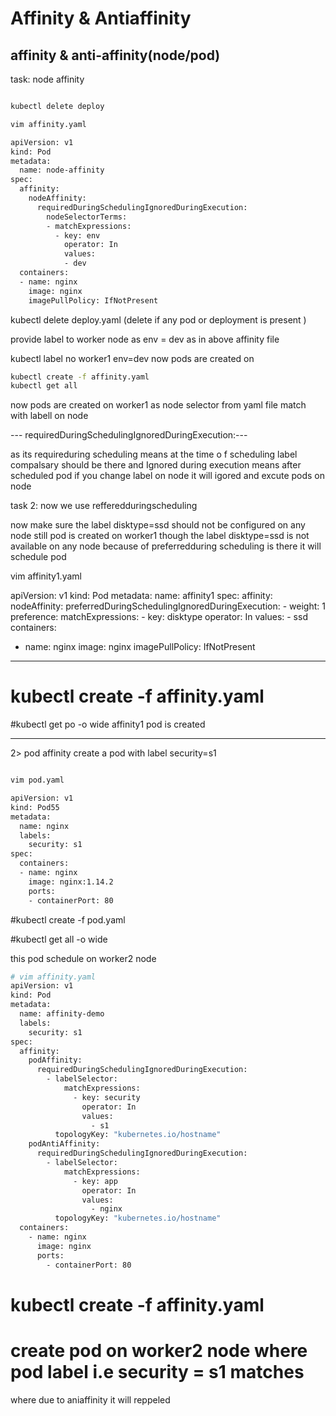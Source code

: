 
# Affinity & Antiaffinity

## affinity & anti-affinity(node/pod)

task: node affinity 

```bash

kubectl delete deploy 
```
```bash
vim affinity.yaml

apiVersion: v1
kind: Pod
metadata:
  name: node-affinity
spec:
  affinity:
    nodeAffinity:
      requiredDuringSchedulingIgnoredDuringExecution:
        nodeSelectorTerms:
        - matchExpressions:
          - key: env
            operator: In
            values:
            - dev            
  containers:
  - name: nginx
    image: nginx
    imagePullPolicy: IfNotPresent
```


 kubectl delete deploy.yaml (delete if any pod or deployment is present )

provide label to worker node as env = dev as in above affinity file 

kubectl label no worker1 env=dev now pods are created on 

```bash
kubectl create -f affinity.yaml
kubectl get all 
```
now pods are created on worker1  as node selector from yaml file match with labell on node 

--- requiredDuringSchedulingIgnoredDuringExecution:---

as its requireduring scheduling means at the time o
f scheduling label compalsary should be there 
and Ignored during execution means after scheduled pod if you change label on node it will igored and excute pods on node


task 2: now we use refferedduringscheduling

now make sure the label disktype=ssd should not be configured on any node 
still pod is  created on worker1 though  the label disktype=ssd is not available on any node 
because of preferredduring scheduling is there it will schedule pod 


vim affinity1.yaml

apiVersion: v1
kind: Pod
metadata:
  name: affinity1
spec:
  affinity:
    nodeAffinity:
      preferredDuringSchedulingIgnoredDuringExecution:
      - weight: 1
        preference:
          matchExpressions:
          - key: disktype
            operator: In
            values:
            - ssd          
  containers:
  - name: nginx
    image: nginx
    imagePullPolicy: IfNotPresent


***********************
# kubectl create -f affinity.yaml 
#kubectl get po -o wide 
affinity1 pod is created

********************************************



2> pod affinity
create a pod with label security=s1

```bash

vim pod.yaml

apiVersion: v1
kind: Pod55
metadata:
  name: nginx
  labels:
    security: s1
spec:
  containers:
  - name: nginx
    image: nginx:1.14.2
    ports:
    - containerPort: 80
```


#kubectl create -f pod.yaml

#kubectl get all -o wide

this pod schedule on worker2 node

```bash
# vim affinity.yaml
apiVersion: v1
kind: Pod
metadata:
  name: affinity-demo
  labels:
    security: s1
spec:
  affinity:
    podAffinity:
      requiredDuringSchedulingIgnoredDuringExecution:
        - labelSelector:
            matchExpressions:
              - key: security
                operator: In
                values:
                  - s1
          topologyKey: "kubernetes.io/hostname"
    podAntiAffinity:
      requiredDuringSchedulingIgnoredDuringExecution:
        - labelSelector:
            matchExpressions:
              - key: app
                operator: In
                values:
                  - nginx
          topologyKey: "kubernetes.io/hostname"
  containers:
    - name: nginx
      image: nginx
      ports:
        - containerPort: 80
```

# kubectl create -f affinity.yaml

# create pod on worker2 node where pod label i.e security = s1 matches
where due to aniaffinity it will reppeled


 

